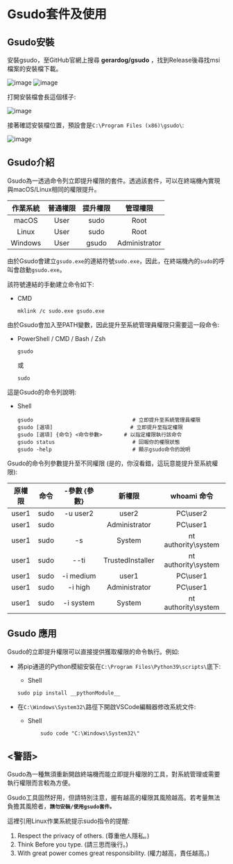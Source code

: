# Gsudo套件及使用

## Gsudo安裝

安裝gsudo，至GitHub官網上搜尋 **gerardog/gsudo** ，找到Release後尋找msi檔案的安裝檔下載。

![image](https://github.com/TaiXeflar/vscode_build_sample_repos/blob/main/Markdown%20Image/vscode_gsudo_inst0_1.png)
![image](https://github.com/TaiXeflar/vscode_build_sample_repos/blob/main/Markdown%20Image/vscode_gsudo_inst0_2.png)

打開安裝檔會長這個樣子:

![image](https://github.com/TaiXeflar/vscode_build_sample_repos/blob/main/Markdown%20Image/vscode_gsudo_inst1.png)

接著確認安裝檔位置，預設會是`C:\Program Files (x86)\gsudo\`:

![image](https://github.com/TaiXeflar/vscode_build_sample_repos/blob/main/Markdown%20Image/vscode_gsudo_inst2.png)

## Gsudo介紹

Gsudo為一透過命令列立即提升權限的套件。透過該套件，可以在終端機內實現與macOS/Linux相同的權限提升。

| 作業系統 | 普通權限 | 提升權限 | 管理權限 |
|  :----:  |  :----:  |  :----:  |  :----:  |
| macOS | User | sudo | Root |
| Linux | User | sudo | Root |
| Windows | User | gsudo | Administrator |

由於Gsudo會建立`gsudo.exe`的連結符號`sudo.exe`，因此，在終端機內的`sudo`的呼叫會啟動`gsudo.exe`。

該符號連結的手動建立命令如下:
 - CMD
     ```
     mklink /c sudo.exe gsudo.exe
     ```

由於Gsudo會加入至PATH變數，因此提升至系統管理員權限只需要這一段命令:
 - PowerShell / CMD / Bash / Zsh
     ```
     gsudo
     ``` 
     或
     ```
     sudo
     ```

這是Gsudo的命令列說明:
- Shell
   ```
   gsudo                                # 立即提升至系統管理員權限
   gsudo [選項]                         # 立即提升至指定權限
   gsudo [選項] {命令} <命令參數>       # 以指定權限執行該命令
   gsudo status                         # 回報你的權限狀態
   gsudo -help                          # 顯示gsudo命令的說明
   ```

Gsudo的命令列參數提升至不同權限 (是的，你沒看錯，這玩意能提升至系統權限):

| 原權限 | 命令 | -參數 {參數} | 新權限 | whoami 命令 |
|  :----:  |  :----:  |  :----:  |  :----:  |  :----:  |
| user1 | sudo | -u user2 | user2 | PC\user2 |
| user1 | sudo | | Administrator | PC\user1 |
| user1 | sudo | -s | System | nt authority\system |
| user1 | sudo | --ti | TrustedInstaller | nt authority\system |
| user1 | sudo | -i medium | user1 | PC\user1 |
| user1 | sudo | -i high | Administrator | PC\user1 |
| user1 | sudo | -i system | System | nt authority\system |

## Gsudo 應用

Gsudo的立即提升權限可以直接提供獲取權限的命令執行。例如:

 - 將pip通道的Python模組安裝在`C:\Program Files\Python39\scripts\`底下:
  
     - Shell
      ```
      sudo pip install __pythonModule__
      ```

 - 在`C:\Windows\System32\`路徑下開啟VSCode編輯器修改系統文件:
  
     - Shell
        ```
            sudo code "C:\Windows\System32\"
        ```


## <警語>

Gsudo為一種無須重新開啟終端機而能立即提升權限的工具，對系統管理或需要執行權限而言較為方便。

Gsudo工具固然好用，但請特別注意，握有越高的權限其風險越高。若考量無法負擔其風險者，**`請勿安裝/使用gsudo套件。`**

這裡引用Linux作業系統提示sudo指令的提醒:

1. Respect the privacy of others. (尊重他人隱私。)
2. Think Before you type. (請三思而後行。)
3. With great power comes great responsibility. (權力越高，責任越高。)


